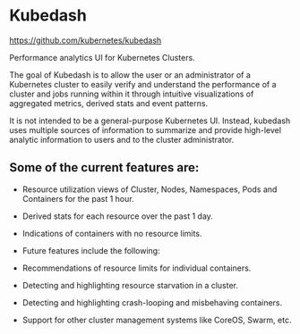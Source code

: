 # Kubedash

https://github.com/kubernetes/kubedash

Performance analytics UI for Kubernetes Clusters.

The goal of Kubedash is to allow the user or an administrator of a Kubernetes cluster to easily verify and understand the performance of a cluster and jobs running within it through intuitive visualizations of aggregated metrics, derived stats and event patterns. 

It is not intended to be a general-purpose Kubernetes UI. Instead, kubedash uses multiple sources of information to summarize and provide high-level analytic information to users and to the cluster administrator.

## Some of the current features are:

- Resource utilization views of Cluster, Nodes, Namespaces, Pods and Containers for the past 1 hour.
- Derived stats for each resource over the past 1 day.
- Indications of containers with no resource limits.
- Future features include the following:

- Recommendations of resource limits for individual containers.
- Detecting and highlighting resource starvation in a cluster.
- Detecting and highlighting crash-looping and misbehaving containers.
- Support for other cluster management systems like CoreOS, Swarm, etc.